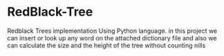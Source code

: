 # RedBlack-Tree
Redblack Trees implementation Using Python language. in this project we can insert or look up any word on the attached dictionary file and also we can calculate the size and the height of the tree without counting nills
